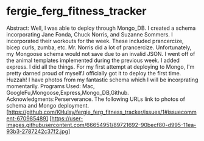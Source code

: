 # fergie_ferg_fitness_tracker

Abstract: Well, I was able to deploy through Mongo_DB. I created a schema incorporating Jane Fonda, Chuck Norris, and Suzanne Sommers. I incorporated their workouts for the week. These included prancercize, bicep curls, zumba, etc. Mr. Norris did a lot of prancercize. Unfortunately, my Mongoose schema would not save due to an invalid JSON. I went off of the animal templates implemented during the previous week. I added express. I did all the things. For my first attempt at deploying to Mongo, I'm pretty darned proud of myself.I officially got it to deploy the first time. Huzzah! I have photos from my fantastic schema which I will be incorprating momentarily.
Programs Used: Mac, GoogleFu,Mongoose,Express,Mongo_DB,Github.
Acknowledgments:Perserverance. 
The following URLs link to photos of schema and Mongo deployment. 
[https://github.com/KHulsy/fergie_ferg_fitness_tracker/issues/1#issuecomment-670985489]
[https://user-images.githubusercontent.com/66654951/89721692-90becf80-d995-11ea-93b3-2787242c37f2.jpg]
 
